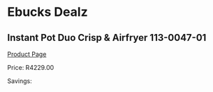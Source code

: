 
# Ebucks Dealz
## Instant Pot Duo Crisp & Airfryer 113-0047-01
[Product Page](https://www.ebucks.com/web/shop/productSelected.do?prodId=1146887573&catId=704983235)

Price: R4229.00

Savings: 


	